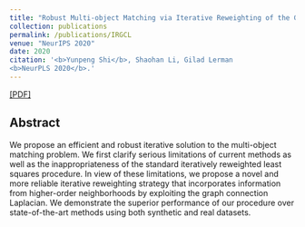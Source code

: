 ```yaml
---
title: "Robust Multi-object Matching via Iterative Reweighting of the Graph Connection Laplacian"
collection: publications
permalink: /publications/IRGCL
venue: "NeurIPS 2020"
date: 2020
citation: '<b>Yunpeng Shi</b>, Shaohan Li, Gilad Lerman
<b>NeurPLS 2020</b>.'
---
```

[[PDF]](https://arxiv.org/pdf/2006.06658.pdf)


## Abstract
We propose an efficient and robust iterative solution to the multi-object matching problem. We first
clarify serious limitations of current methods as well as the inappropriateness of the standard iteratively
reweighted least squares procedure. In view of these limitations, we propose a novel and more reliable
iterative reweighting strategy that incorporates information from higher-order neighborhoods by
exploiting the graph connection Laplacian. We demonstrate the superior performance of our procedure
over state-of-the-art methods using both synthetic and real datasets.
